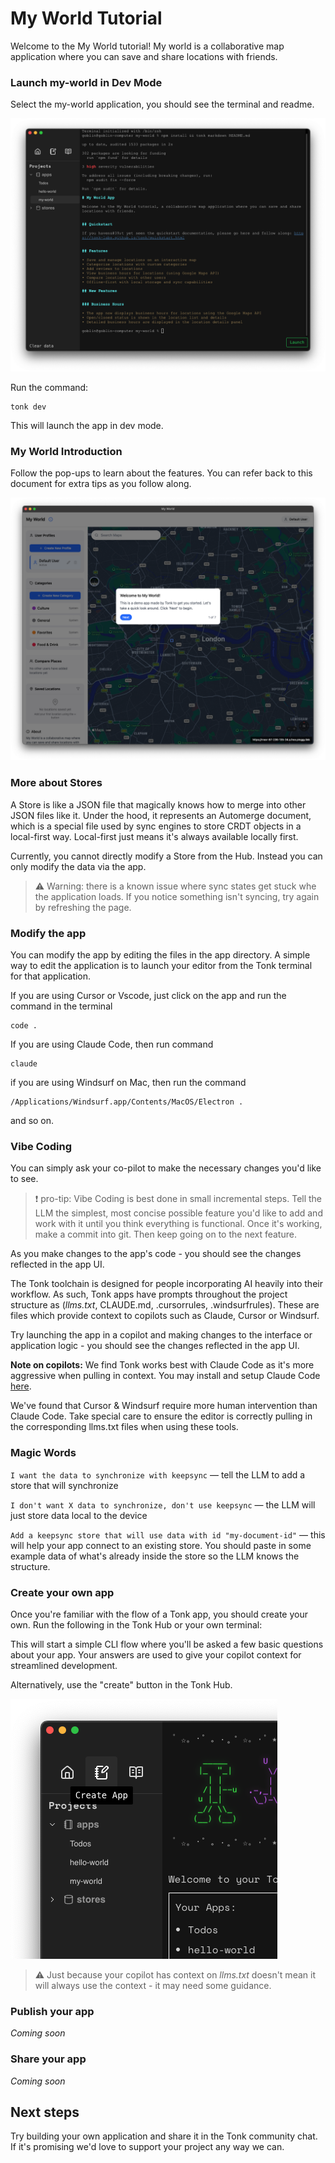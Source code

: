 # My World Tutorial

Welcome to the My World tutorial! My world is a collaborative map application where you can save and share locations with friends.

### Launch my-world in Dev Mode

Select the my-world application, you should see the terminal and readme.

![my-world](../images/my-world-app.png)

Run the command:

```
tonk dev
```

This will launch the app in dev mode.

### My World Introduction

Follow the pop-ups to learn about the features. You can refer back to this document for extra tips as you follow along.

![my-world](../images/my-world-money-shot.png)

### More about Stores

A Store is like a JSON file that magically knows how to merge into other JSON files like it. Under the hood, it represents an Automerge document, which is a special file used by sync engines to store CRDT objects in a local-first way. Local-first just means it's always available locally first.

Currently, you cannot directly modify a Store from the Hub. Instead you can only modify the data via the app.

> ⚠️ Warning: there is a known issue where sync states get stuck whe the application loads. If you notice something isn't syncing, try again by refreshing the page.

### Modify the app

You can modify the app by editing the files in the app directory. A simple way to edit the application is to launch your editor from the Tonk terminal for that application.

If you are using Cursor or Vscode, just click on the app and run the command in the terminal

```
code .
```

If you are using Claude Code, then run command

```
claude
```

if you are using Windsurf on Mac, then run the command

```
/Applications/Windsurf.app/Contents/MacOS/Electron .
```

and so on.

### Vibe Coding

You can simply ask your co-pilot to make the necessary changes you'd like to see.

> ❗ pro-tip: Vibe Coding is best done in small incremental steps. Tell the LLM the simplest, most concise possible feature you'd like to add and work with it until you think everything is functional. Once it's working, make a commit into git. Then keep going on to the next feature.

As you make changes to the app's code - you should see the changes reflected in the app UI.

The Tonk toolchain is designed for people incorporating AI heavily into their workflow. As such, Tonk apps have prompts throughout the project structure as (_llms.txt_, CLAUDE.md, .cursorrules, .windsurfrules). These are files which provide context to copilots such as Claude, Cursor or Windsurf.

Try launching the app in a copilot and making changes to the interface or application logic - you should see the changes reflected in the app UI.

**Note on copilots:** We find Tonk works best with Claude Code as it's more aggressive when pulling in context. You may install and setup Claude Code [here](https://docs.anthropic.com/en/docs/agents-and-tools/claude-code/overview).

We've found that Cursor & Windsurf require more human intervention than Claude Code. Take special care to ensure the editor is correctly pulling in the corresponding llms.txt files when using these tools.

### Magic Words

`I want the data to synchronize with keepsync` — tell the LLM to add a store that will synchronize

`I don't want X data to synchronize, don't use keepsync` — the LLM will just store data local to the device

`Add a keepsync store that will use data with id "my-document-id"` — this will help your app connect to an existing store. You should paste in some example data of what's already inside the store so the LLM knows the structure.

### Create your own app

Once you're familiar with the flow of a Tonk app, you should create your own. Run the following in the Tonk Hub or your own terminal:

This will start a simple CLI flow where you'll be asked a few basic questions about your app. Your answers are used to give your copilot context for streamlined development.

Alternatively, use the "create" button in the Tonk Hub.

![create-app](../images/create-app-button.png)

> ⚠️ Just because your copilot has context on _llms.txt_ doesn't mean it will always use the context - it may need some guidance.

### Publish your app

_Coming soon_

### Share your app

_Coming soon_

## Next steps

Try building your own application and share it in the Tonk community chat. If it's promising we'd love to support your project any way we can.
